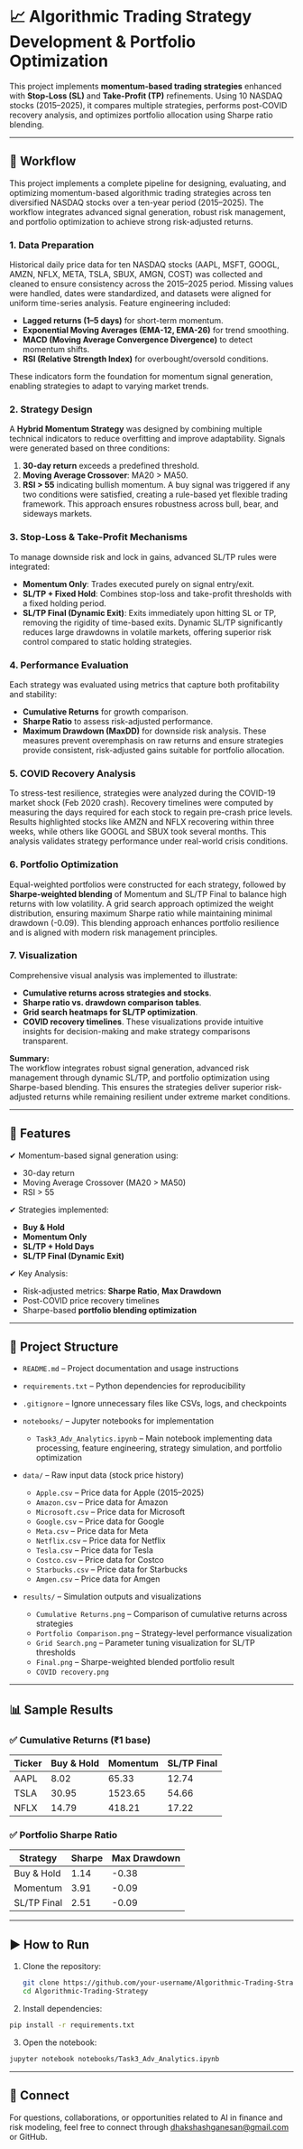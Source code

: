 # 📈 Algorithmic Trading Strategy Development & Portfolio Optimization

This project implements **momentum-based trading strategies** enhanced with **Stop-Loss (SL)** and **Take-Profit (TP)** refinements. Using 10 NASDAQ stocks (2015–2025), it compares multiple strategies, performs post-COVID recovery analysis, and optimizes portfolio allocation using Sharpe ratio blending.

---
## 🔄 Workflow

This project implements a complete pipeline for designing, evaluating, and optimizing momentum-based algorithmic trading strategies across ten diversified NASDAQ stocks over a ten-year period (2015–2025). The workflow integrates advanced signal generation, robust risk management, and portfolio optimization to achieve strong risk-adjusted returns.


### **1. Data Preparation**
Historical daily price data for ten NASDAQ stocks (AAPL, MSFT, GOOGL, AMZN, NFLX, META, TSLA, SBUX, AMGN, COST) was collected and cleaned to ensure consistency across the 2015–2025 period. Missing values were handled, dates were standardized, and datasets were aligned for uniform time-series analysis. Feature engineering included:
- **Lagged returns (1–5 days)** for short-term momentum.
- **Exponential Moving Averages (EMA-12, EMA-26)** for trend smoothing.
- **MACD (Moving Average Convergence Divergence)** to detect momentum shifts.
- **RSI (Relative Strength Index)** for overbought/oversold conditions.

These indicators form the foundation for momentum signal generation, enabling strategies to adapt to varying market trends.


### **2. Strategy Design**
A **Hybrid Momentum Strategy** was designed by combining multiple technical indicators to reduce overfitting and improve adaptability. Signals were generated based on three conditions:
1. **30-day return** exceeds a predefined threshold.
2. **Moving Average Crossover**: MA20 > MA50.
3. **RSI > 55** indicating bullish momentum.
A buy signal was triggered if any two conditions were satisfied, creating a rule-based yet flexible trading framework. This approach ensures robustness across bull, bear, and sideways markets.


### **3. Stop-Loss & Take-Profit Mechanisms**
To manage downside risk and lock in gains, advanced SL/TP rules were integrated:
- **Momentum Only**: Trades executed purely on signal entry/exit.
- **SL/TP + Fixed Hold**: Combines stop-loss and take-profit thresholds with a fixed holding period.
- **SL/TP Final (Dynamic Exit)**: Exits immediately upon hitting SL or TP, removing the rigidity of time-based exits.
Dynamic SL/TP significantly reduces large drawdowns in volatile markets, offering superior risk control compared to static holding strategies.


### **4. Performance Evaluation**
Each strategy was evaluated using metrics that capture both profitability and stability:
- **Cumulative Returns** for growth comparison.
- **Sharpe Ratio** to assess risk-adjusted performance.
- **Maximum Drawdown (MaxDD)** for downside risk analysis.
These measures prevent overemphasis on raw returns and ensure strategies provide consistent, risk-adjusted gains suitable for portfolio allocation.


### **5. COVID Recovery Analysis**
To stress-test resilience, strategies were analyzed during the COVID-19 market shock (Feb 2020 crash). Recovery timelines were computed by measuring the days required for each stock to regain pre-crash price levels. Results highlighted stocks like AMZN and NFLX recovering within three weeks, while others like GOOGL and SBUX took several months. This analysis validates strategy performance under real-world crisis conditions.


### **6. Portfolio Optimization**
Equal-weighted portfolios were constructed for each strategy, followed by **Sharpe-weighted blending** of Momentum and SL/TP Final to balance high returns with low volatility. A grid search approach optimized the weight distribution, ensuring maximum Sharpe ratio while maintaining minimal drawdown (-0.09). This blending approach enhances portfolio resilience and is aligned with modern risk management principles.


### **7. Visualization**
Comprehensive visual analysis was implemented to illustrate:
- **Cumulative returns across strategies and stocks**.
- **Sharpe ratio vs. drawdown comparison tables**.
- **Grid search heatmaps for SL/TP optimization**.
- **COVID recovery timelines**.
These visualizations provide intuitive insights for decision-making and make strategy comparisons transparent.


**Summary:**  
The workflow integrates robust signal generation, advanced risk management through dynamic SL/TP, and portfolio optimization using Sharpe-based blending. This ensures the strategies deliver superior risk-adjusted returns while remaining resilient under extreme market conditions.

---

## 🚀 Features
✔ Momentum-based signal generation using:
- 30-day return
- Moving Average Crossover (MA20 > MA50)
- RSI > 55

✔ Strategies implemented:
- **Buy & Hold**
- **Momentum Only**
- **SL/TP + Hold Days**
- **SL/TP Final (Dynamic Exit)**

✔ Key Analysis:
- Risk-adjusted metrics: **Sharpe Ratio**, **Max Drawdown**
- Post-COVID price recovery timelines
- Sharpe-based **portfolio blending optimization**

---

## 📂 **Project Structure**

- `README.md` – Project documentation and usage instructions  
- `requirements.txt` – Python dependencies for reproducibility  
- `.gitignore` – Ignore unnecessary files like CSVs, logs, and checkpoints  


- `notebooks/` – Jupyter notebooks for implementation  
  - `Task3_Adv_Analytics.ipynb` – Main notebook implementing data processing, feature engineering, strategy simulation, and portfolio optimization  


- `data/` – Raw input data (stock price history)  
  - `Apple.csv` – Price data for Apple (2015–2025)  
  - `Amazon.csv` – Price data for Amazon  
  - `Microsoft.csv` – Price data for Microsoft  
  - `Google.csv` – Price data for Google  
  - `Meta.csv` – Price data for Meta  
  - `Netflix.csv` – Price data for Netflix  
  - `Tesla.csv` – Price data for Tesla  
  - `Costco.csv` – Price data for Costco  
  - `Starbucks.csv` – Price data for Starbucks  
  - `Amgen.csv` – Price data for Amgen  


- `results/` – Simulation outputs and visualizations  
  - `Cumulative Returns.png` – Comparison of cumulative returns across strategies  
  - `Portfolio Comparison.png` – Strategy-level performance visualization  
  - `Grid Search.png` – Parameter tuning visualization for SL/TP thresholds  
  - `Final.png` – Sharpe-weighted blended portfolio result
  - `COVID recovery.png` 
---


## 📊 Sample Results

### ✅ Cumulative Returns (₹1 base)
| Ticker | Buy & Hold | Momentum | SL/TP Final |
|--------|-----------|----------|-------------|
| AAPL   | 8.02      | 65.33    | 12.74       |
| TSLA   | 30.95     | 1523.65  | 54.66       |
| NFLX   | 14.79     | 418.21   | 17.22       |

### ✅ Portfolio Sharpe Ratio
| Strategy      | Sharpe | Max Drawdown |
|--------------|--------|-------------|
| Buy & Hold   | 1.14   | -0.38       |
| Momentum     | 3.91   | -0.09       |
| SL/TP Final  | 2.51   | -0.09       |

---

## ▶ How to Run
1. Clone the repository:
   ```bash
   git clone https://github.com/your-username/Algorithmic-Trading-Strategy.git
   cd Algorithmic-Trading-Strategy
   
2. Install dependencies:
 ```bash
pip install -r requirements.txt
  ```
3. Open the notebook:
```bash
jupyter notebook notebooks/Task3_Adv_Analytics.ipynb
```
---

## 🤝 Connect
For questions, collaborations, or opportunities related to AI in finance and risk modeling, feel free to connect through dhakshashganesan@gmail.com or GitHub.



